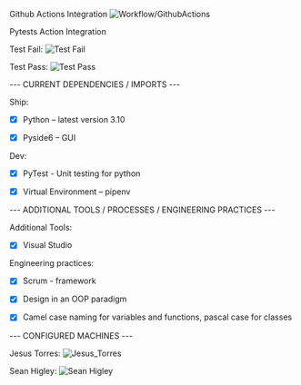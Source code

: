 Github Actions Integration
![Workflow/GithubActions](https://github.com/comp129/customer-project-rayquaza/blob/main/docs/media/workflow_pass_fail.png "Actions Setup")

Pytests Action Integration

Test Fail:
![Test Fail](https://github.com/comp129/customer-project-rayquaza/blob/main/docs/media/test_fail.png "Fail")

Test Pass:
![Test Pass](https://github.com/comp129/customer-project-rayquaza/blob/main/docs/media/test_pass.png "Pass")

--- CURRENT DEPENDENCIES / IMPORTS ---

Ship:

- [X] Python – latest version 3.10

- [X] Pyside6 – GUI

Dev:

- [X] PyTest - Unit testing for python

- [X] Virtual Environment – pipenv


--- ADDITIONAL TOOLS / PROCESSES / ENGINEERING PRACTICES  ---

Additional Tools: 

- [X] Visual Studio   

Engineering practices:
- [X] Scrum - framework 

- [x] Design in an OOP paradigm 

- [x] Camel case naming for variables and functions, pascal case for classes

--- CONFIGURED MACHINES  ---

Jesus Torres:
![Jesus_Torres](https://github.com/comp129/customer-project-rayquaza/blob/main/docs/media/configured_machine_jt.png)

Sean Higley:
![Sean Higley](https://github.com/comp129/customer-project-rayquaza/blob/main/docs/media/configured_machine_sh.png)

